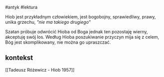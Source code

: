 #antyk #lektura 

Hiob jest przykładnym człowiekiem, jest bogobojny, sprawiedliwy, prawy, unika grzechu, *"nie ma takiego drugiego"*

Szatan próbuje odwrócić Hioba od Boga jednak ten pozostaję wierny, akceptuję swój los. Według Hioba poszukiwanie przyczyn mija się z celem, Bóg jest skomplikowany, nie można go upraszczać.

## kontekst

[[Tadeusz Różewicz - Hiob 1957]]